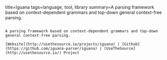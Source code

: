 title=Iguana
tags=language, tool, library
summary=A parsing framework based on context-dependent grammars and top-down general context-free parsing.
~~~~~~

A parsing framework based on context-dependent grammars and top-down general context-free parsing.

[Website](http://usethesource.io/projects/iguana) | [Github](https://github.com/iguana-parser/iguana) | [UseTheSource](http://usethesource.io/) Project

